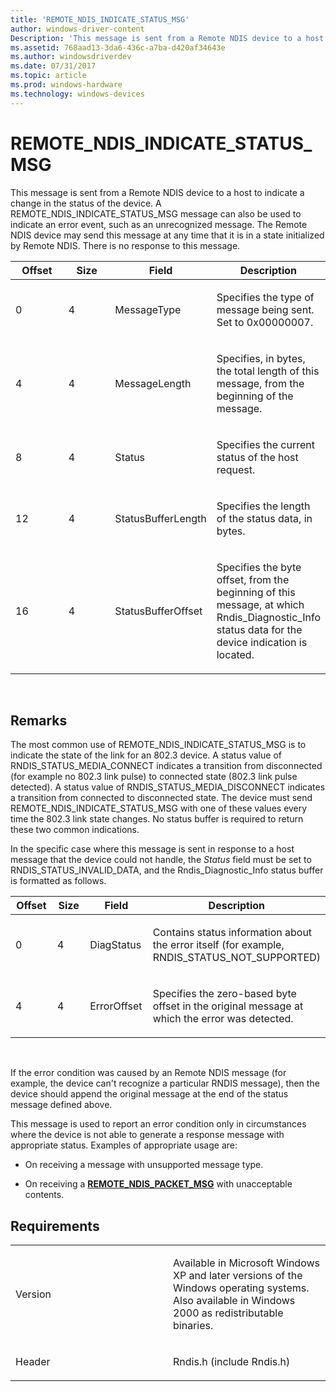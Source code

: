 ```yaml
---
title: 'REMOTE_NDIS_INDICATE_STATUS_MSG'
author: windows-driver-content
Description: 'This message is sent from a Remote NDIS device to a host to indicate a change in the status of the device.'
ms.assetid: 768aad13-3da6-436c-a7ba-d420af34643e
ms.author: windowsdriverdev
ms.date: 07/31/2017
ms.topic: article
ms.prod: windows-hardware
ms.technology: windows-devices
---
```


# REMOTE\_NDIS\_INDICATE\_STATUS\_MSG


This message is sent from a Remote NDIS device to a host to indicate a change in the status of the device. A REMOTE\_NDIS\_INDICATE\_STATUS\_MSG message can also be used to indicate an error event, such as an unrecognized message. The Remote NDIS device may send this message at any time that it is in a state initialized by Remote NDIS. There is no response to this message.

<table>
<colgroup>
<col width="25%" />
<col width="25%" />
<col width="25%" />
<col width="25%" />
</colgroup>
<thead>
<tr class="header">
<th>Offset</th>
<th>Size</th>
<th>Field</th>
<th>Description</th>
</tr>
</thead>
<tbody>
<tr class="odd">
<td><p>0</p></td>
<td><p>4</p></td>
<td><p>MessageType</p></td>
<td><p>Specifies the type of message being sent. Set to 0x00000007.</p></td>
</tr>
<tr class="even">
<td><p>4</p></td>
<td><p>4</p></td>
<td><p>MessageLength</p></td>
<td><p>Specifies, in bytes, the total length of this message, from the beginning of the message.</p></td>
</tr>
<tr class="odd">
<td><p>8</p></td>
<td><p>4</p></td>
<td><p>Status</p></td>
<td><p>Specifies the current status of the host request.</p></td>
</tr>
<tr class="even">
<td><p>12</p></td>
<td><p>4</p></td>
<td><p>StatusBufferLength</p></td>
<td><p>Specifies the length of the status data, in bytes.</p></td>
</tr>
<tr class="odd">
<td><p>16</p></td>
<td><p>4</p></td>
<td><p>StatusBufferOffset</p></td>
<td><p>Specifies the byte offset, from the beginning of this message, at which Rndis_Diagnostic_Info status data for the device indication is located.</p></td>
</tr>
</tbody>
</table>

 

Remarks
-------

The most common use of REMOTE\_NDIS\_INDICATE\_STATUS\_MSG is to indicate the state of the link for an 802.3 device. A status value of RNDIS\_STATUS\_MEDIA\_CONNECT indicates a transition from disconnected (for example no 802.3 link pulse) to connected state (802.3 link pulse detected). A status value of RNDIS\_STATUS\_MEDIA\_DISCONNECT indicates a transition from connected to disconnected state. The device must send REMOTE\_NDIS\_INDICATE\_STATUS\_MSG with one of these values every time the 802.3 link state changes. No status buffer is required to return these two common indications.

In the specific case where this message is sent in response to a host message that the device could not handle, the *Status* field must be set to RNDIS\_STATUS\_INVALID\_DATA, and the Rndis\_Diagnostic\_Info status buffer is formatted as follows.

<table>
<colgroup>
<col width="25%" />
<col width="25%" />
<col width="25%" />
<col width="25%" />
</colgroup>
<thead>
<tr class="header">
<th>Offset</th>
<th>Size</th>
<th>Field</th>
<th>Description</th>
</tr>
</thead>
<tbody>
<tr class="odd">
<td><p>0</p></td>
<td><p>4</p></td>
<td><p>DiagStatus</p></td>
<td><p>Contains status information about the error itself (for example, RNDIS_STATUS_NOT_SUPPORTED)</p></td>
</tr>
<tr class="even">
<td><p>4</p></td>
<td><p>4</p></td>
<td><p>ErrorOffset</p></td>
<td><p>Specifies the zero-based byte offset in the original message at which the error was detected.</p></td>
</tr>
</tbody>
</table>

 

If the error condition was caused by an Remote NDIS message (for example, the device can't recognize a particular RNDIS message), then the device should append the original message at the end of the status message defined above.

This message is used to report an error condition only in circumstances where the device is not able to generate a response message with appropriate status. Examples of appropriate usage are:

-   On receiving a message with unsupported message type.

-   On receiving a [**REMOTE\_NDIS\_PACKET\_MSG**](remote-ndis-packet-msg.md) with unacceptable contents.

Requirements
------------

<table>
<colgroup>
<col width="50%" />
<col width="50%" />
</colgroup>
<tbody>
<tr class="odd">
<td><p>Version</p></td>
<td><p>Available in Microsoft Windows XP and later versions of the Windows operating systems. Also available in Windows 2000 as redistributable binaries.</p></td>
</tr>
<tr class="even">
<td><p>Header</p></td>
<td>Rndis.h (include Rndis.h)</td>
</tr>
</tbody>
</table>

 

 




